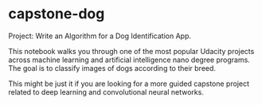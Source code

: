# capstone-dog

Project: Write an Algorithm for a Dog Identification App.

This notebook walks you through one of the most popular Udacity projects across machine learning and artificial intelligence nano degree programs. The goal is to classify images of dogs according to their breed.

This might be just it if you are looking for a more guided capstone project related to deep learning and convolutional neural networks.
